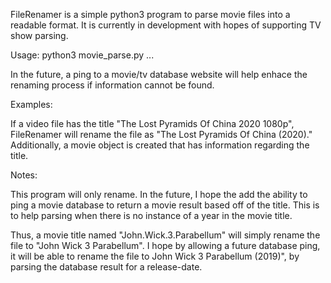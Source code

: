 FileRenamer is a simple python3 program to parse movie files into a readable format. It is currently in development with hopes of supporting TV show parsing.

Usage: python3 movie_parse.py <filename a> <filename b> ... <filename z>

In the future, a ping to a movie/tv database website will help enhace the renaming process if information cannot be found.

Examples:

If a video file has the title "The Lost Pyramids Of China 2020 1080p", FileRenamer will rename the file as "The Lost Pyramids Of China (2020)." Additionally, a movie object is created that has information regarding the title.

Notes:

This program will only rename. In the future, I hope the add the ability to ping a movie database to return a movie result based off of the title. This is to help parsing when there is no instance of a year in the movie title.

Thus, a movie title named "John.Wick.3.Parabellum" will simply rename the file to "John Wick 3 Parabellum". I hope by allowing a future database ping, it will be able to rename the file to John Wick 3 Parabellum (2019)", by parsing the database result for a release-date.
